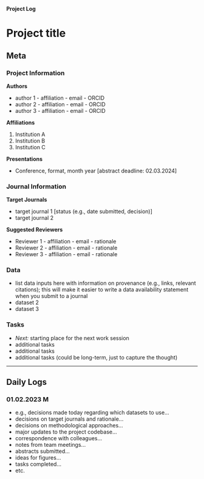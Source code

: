 **Project Log**

# Project title

## Meta

### Project Information

**Authors**
 
- author 1 - affiliation - email - ORCID
- author 2 - affiliation - email - ORCID
- author 3 - affiliation - email - ORCID

**Affiliations**

1. Institution A
2. Institution B
3. Institution C

**Presentations**

- Conference, format, month year [abstract deadline: 02.03.2024]

### Journal Information

**Target Journals**

- target journal 1 [status (e.g., date submitted, decision)]
- target journal 2

**Suggested Reviewers**

- Reviewer 1 - affiliation - email - rationale
- Reviewer 2 - affiliation - email - rationale
- Reviewer 3 - affiliation - email - rationale 

### Data

- list data inputs here with information on provenance (e.g., links, relevant citations); this will make it easier to write a data availability statement when you submit to a journal
- dataset 2
- dataset 3

### Tasks

- *Next:* starting place for the next work session
- additional tasks
- additional tasks
- additional tasks (could be long-term, just to capture the thought)

---

## Daily Logs

### 01.02.2023 M
- e.g., decisions made today regarding which datasets to use...
- decisions on target journals and rationale...
- decisions on methodological approaches...
- major updates to the project codebase...
- correspondence with colleagues...
- notes from team meetings...
- abstracts submitted...
- ideas for figures...
- tasks completed...
- etc.

